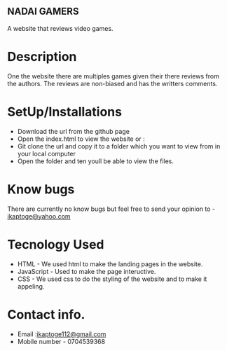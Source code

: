 ## NADAI GAMERS 
A website that reviews video games.

# Description 
One the website there are multiples games given their there reviews from the authors. The reviews are non-biased and has the writters comments.

# SetUp/Installations 
- Download the url from the github page 
- Open the index.html to view the website or :
- Git clone the url and copy it to a folder which you want to view from in your local computer
- Open the folder and ten youll be able to view the files.

# Know bugs 
There are currently no know bugs but feel free to send your opinion to - ikaptoge@yahoo.com 

# Tecnology Used 
- HTML - We used html to make the landing pages in the website.
- JavaScript - Used to make the page inteructive.
- CSS - We used css to do the styling of the website and to make it appeling.

# Contact info.
- Email :ikaptoge112@gmail.com
- Mobile number - 0704539368
